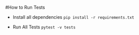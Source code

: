 #How to Run Tests

* Install all dependencies
`pip install -r requirements.txt`

* Run All Tests
`pytest -v tests`